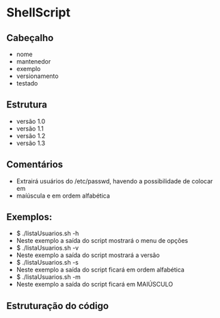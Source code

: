 # ShellScript
## Cabeçalho
- nome
- mantenedor
- exemplo
- versionamento
- testado

## Estrutura
- versão 1.0
- versão 1.1
- versão 1.2
- versão 1.3
## Comentários
- Extrairá usuários do /etc/passwd, havendo a possibilidade de colocar em
- maíúscula e em ordem alfabética
## Exemplos:
-   $ ./listaUsuarios.sh -h
-   Neste exemplo a saída do script mostrará o menu de opções
-   $ ./listaUsuarios.sh -v
-   Neste exemplo a saída do script mostrará a versão
-   $ ./listaUsuarios.sh -s
-   Neste exemplo a saída do script ficará em ordem alfabética
-   $ ./listaUsuarios.sh -m
-   Neste exemplo a saída do script ficará em MAIÚSCULO
## Estruturação do código
